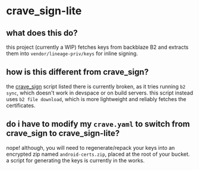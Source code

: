 # crave_sign-lite
## what does this do?
this project (currently a WIP) fetches keys from backblaze B2 and extracts them into `vendor/lineage-priv/keys` for inline signing.
## how is this different from crave_sign?
the [crave_sign](https://fosson.top/crave/getting-started/build-signing.html#signing-the-build-using-crave-sign) script listed there is currently broken, as it tries running `b2 sync`, which doesn't work in devspace or on build servers. this script instead uses `b2 file download`, which is more lightweight and reliably fetches the certificates.
## do i have to modify my `crave.yaml` to switch from crave_sign to crave_sign-lite?
nope! although, you will need to regenerate/repack your keys into an encrypted zip named `android-certs.zip`, placed at the root of your bucket. a script for generating the keys is currently in the works.
